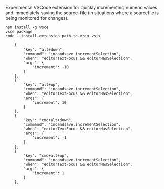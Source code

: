 Experimental VSCode extension for quickly incrementing numeric values and immediately saving the source-file (in situations where a sourcefile is being monitored for changes).

```
npm install -g vsce
vsce package
code --install-extension path-to-vsix.vsix
```

```
    {
        "key": "alt+down",
        "command": "incandsave.incrementSelection",
        "when": "editorTextFocus && editorHasSelection",
        "args": {
            "increment": -10
        }
    },
    {
        "key": "alt+up",
        "command": "incandsave.incrementSelection",
        "when": "editorTextFocus && editorHasSelection",
        "args": {
            "increment": 10
        }
    },
    {
        "key": "cmd+alt+down",
        "command": "incandsave.incrementSelection",
        "when": "editorTextFocus && editorHasSelection",
        "args": {
            "increment": -1
        }
    },
    {
        "key": "cmd+alt+up",
        "command": "incandsave.incrementSelection",
        "when": "editorTextFocus && editorHasSelection",
        "args": {
            "increment": 1
        }
    },
```